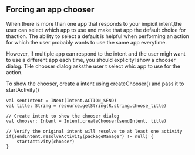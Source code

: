 ## Forcing an app chooser
When there is more than one app that responds to your impicit intent,the user can select which app to use and make that app the default choice for thaction. The ability to select a default is helpful when performing an action for which the user probably wants to use the same app everytime. 

However, if multiple app can respond to the intent and the user migh want to use a different app each time, you should explicityl show a chooser dialog. THe chooser dialog asksthe user t select whic app to use for the action. 

To show the chooser, create a intent using createChooser() and pass it to startActivity()
```
val sentIntent = INent(Intent.ACTION_SEND)
val title: String = resource.getString(R.string.choose_title)

// Create intent to show the chooser dialog
val chooser: Intent = Intent.createChooser(sendIntent, title)

// Verify the original intent will resolve to at least one activity
if(sendIntent.resolveActivity(packageManager) != null) {
    startActivity(chooser)
}
```
